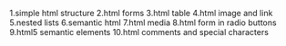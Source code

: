1.simple html structure
2.html forms
3.html table
4.html image and link
5.nested lists
6.semantic html
7.html media
8.html form in radio buttons
9.html5 semantic elements
10.html comments and special characters
